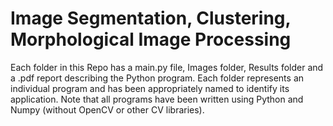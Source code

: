 # Image Segmentation, Clustering, Morphological Image Processing

Each folder in this Repo has a main.py file, Images folder, Results folder and a .pdf report describing the Python program. Each folder represents an individual program and has been appropriately named to identify its application. Note that all programs have been written using Python and Numpy (without OpenCV or other CV libraries).
